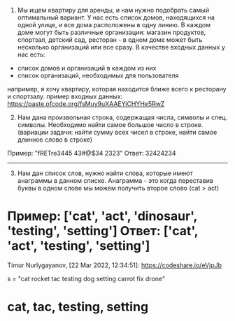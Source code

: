 1) Мы ищем квартиру для аренды, и нам нужно подобрать самый оптимальный вариант.
У нас есть список домов, находящихся на одной улице, и все дома расположены в одну линию.
В каждом доме могут быть различные организации: магазин продуктов, спортзал, детский сад, ресторан - в одном доме может быть несколько организаций или все сразу.
В качестве входных данных у нас есть:
- список домов и организаций в каждом из них
- список организаций, необходимых для пользователя

например, я хочу квартиру, которая находится ближе всего к ресторану и спортзалу.
пример входных данных: https://paste.ofcode.org/fsMuy9uXAAEYiCHYHe5RwZ

2) Нам дана произвольная строка, содержащая числа, символы и спец. символы. Необходимо найти самое большое число в строке.
 (вариации задачи: найти сумму всех чисел в строке, найти самое длинное слово в строке)
 
 Пример: "fRETre3445 43#$% 5п32424234 #$@$34 2323"
 Ответ: 32424234
 
 ----
 
 3) Нам дан список слов, нужно найти слова, которые имеют анаграммы в данном списке. Анаграмма - это когда переставив буквы в одном слове мы можем получить второе слово (cat > act)
 
 Пример: ['cat', 'act', 'dinosaur', 'testing', 'setting']
 Ответ: ['cat', 'act', 'testing', 'setting']
======================================================================
Timur Nurlygayanov, [22 Mar 2022, 12:34:51]:
https://codeshare.io/eVjpJb

s = "cat rocket tac testing dog setting carrot fix drone"

# cat, tac, testing, setting
